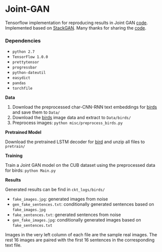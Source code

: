 # Joint-GAN

Tensorflow implementation for reproducing results in Joint GAN [code](https://arxiv.org/abs/1806.02978). Implemented based on [StackGAN](https://arxiv.org/abs/1612.03242). Many thanks for sharing the [code](https://github.com/hanzhanggit/StackGAN).

### Dependencies
- `python 2.7`
- `TensorFlow 1.0.0`
- `prettytensor`
- `progressbar`
- `python-dateutil`
- `easydict`
- `pandas`
- `torchfile`


**Data**
1. Download the preprocessed char-CNN-RNN text embeddings for [birds](https://drive.google.com/open?id=0B3y_msrWZaXLT1BZdVdycDY5TEE) and save them to `Data/`
2. Download the [birds](http://www.vision.caltech.edu/visipedia/CUB-200-2011.html) image data and extract to `Data/birds/`
3. Preprocess images: `python misc/preprocess_birds.py`

**Pretrained Model**

Download the pretrained LSTM decoder for [bird](https://drive.google.com/open?id=1j9do5K1BbghwD6W--XvJmbhj21XEEqjV) and unzip all files to `pretrain/`

**Training**

Train a Joint GAN model on the CUB dataset using the preprocessed data for birds: `python Main.py`

**Results**

Generated results can be find in `ckt_logs/birds/`
- `fake_images.jpg`: generated images from noise
- `gen_fake_sentences.txt`: conditionally generated sentences based on `fake_images.jpg`
- `fake_sentences.txt`: generated sentences from noise
- `gen_fake_images.jpg`: conditionally generated images based on `fake_sentences.txt`

Images in the very left column of each file are the sample real images. The rest 16 images are paired with the first 16 sentences in the corresponding text file. 
